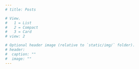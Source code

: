 ```yaml
---
# title: Posts

# View.
#   1 = List
#   2 = Compact
#   3 = Card
# view: 2

# Optional header image (relative to `static/img/` folder).
# header:
#  caption: ""
#  image: ""
---
```

